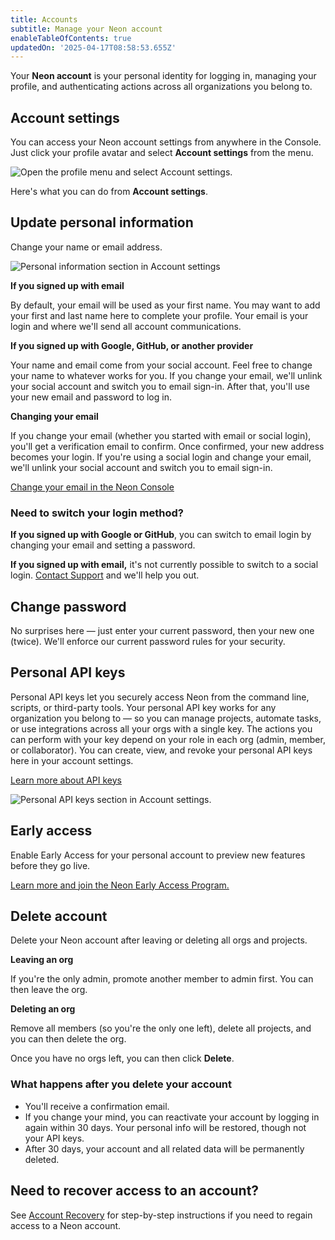```yaml
---
title: Accounts
subtitle: Manage your Neon account
enableTableOfContents: true
updatedOn: '2025-04-17T08:58:53.655Z'
---
```


Your **Neon account** is your personal identity for logging in, managing your profile, and authenticating actions across all organizations you belong to.

## Account settings

You can access your Neon account settings from anywhere in the Console. Just click your profile avatar and select **Account settings** from the menu.

![Open the profile menu and select Account settings.](/docs/manage/profile_dropdown.png)

Here's what you can do from **Account settings**.

<Steps>

## Update personal information

Change your name or email address.

![Personal information section in Account settings](/docs/manage/personal_profile.png)

**If you signed up with email**

By default, your email will be used as your first name. You may want to add your first and last name here to complete your profile. Your email is your login and where we'll send all account communications.

**If you signed up with Google, GitHub, or another provider**

Your name and email come from your social account. Feel free to change your name to whatever works for you. If you change your email, we'll unlink your social account and switch you to email sign-in. After that, you'll use your new email and password to log in.

**Changing your email**

If you change your email (whether you started with email or social login), you'll get a verification email to confirm. Once confirmed, your new address becomes your login. If you're using a social login and change your email, we'll unlink your social account and switch you to email sign-in.

[Change your email in the Neon Console](https://console.neon.tech/app/settings?modal=change_email)

### Need to switch your login method?

**If you signed up with Google or GitHub**, you can switch to email login by changing your email and setting a password.

**If you signed up with email,** it's not currently possible to switch to a social login. [Contact Support](/docs/introduction/support) and we'll help you out.

## Change password

No surprises here — just enter your current password, then your new one (twice). We'll enforce our current password rules for your security.

## Personal API keys

Personal API keys let you securely access Neon from the command line, scripts, or third-party tools. Your personal API key works for any organization you belong to — so you can manage projects, automate tasks, or use integrations across all your orgs with a single key. The actions you can perform with your key depend on your role in each org (admin, member, or collaborator). You can create, view, and revoke your personal API keys here in your account settings.

[Learn more about API keys](/docs/manage/api-keys)

![Personal API keys section in Account settings.](/docs/manage/personal_api_key.png)

## Early access

Enable Early Access for your personal account to preview new features before they go live.

[Learn more and join the Neon Early Access Program.](/docs/introduction/roadmap#join-the-neon-early-access-program)

## Delete account

Delete your Neon account after leaving or deleting all orgs and projects.

**Leaving an org**

If you're the only admin, promote another member to admin first. You can then leave the org.

**Deleting an org**

Remove all members (so you're the only one left), delete all projects, and you can then delete the org.

Once you have no orgs left, you can then click **Delete**.

### What happens after you delete your account

- You'll receive a confirmation email.
- If you change your mind, you can reactivate your account by logging in again within 30 days. Your personal info will be restored, though not your API keys.
- After 30 days, your account and all related data will be permanently deleted.
</Steps>

## Need to recover access to an account?

See [Account Recovery](/docs/manage/account-recovery) for step-by-step instructions if you need to regain access to a Neon account.

<NeedHelp />
